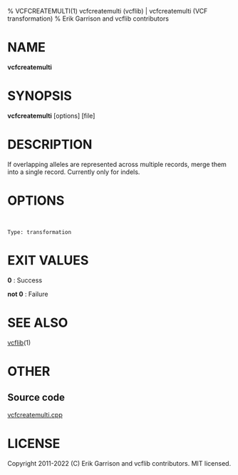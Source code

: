 % VCFCREATEMULTI(1) vcfcreatemulti (vcflib) | vcfcreatemulti (VCF transformation)
% Erik Garrison and vcflib contributors

# NAME

**vcfcreatemulti**

# SYNOPSIS

**vcfcreatemulti** [options] [file]

# DESCRIPTION

If overlapping alleles are represented across multiple records, merge them into a single record. Currently only for indels.



# OPTIONS

```


Type: transformation

```





# EXIT VALUES

**0**
: Success

**not 0**
: Failure

# SEE ALSO



[vcflib](./vcflib.md)(1)



# OTHER

## Source code

[vcfcreatemulti.cpp](https://github.com/vcflib/vcflib/blob/master/src/vcfcreatemulti.cpp)

# LICENSE

Copyright 2011-2022 (C) Erik Garrison and vcflib contributors. MIT licensed.

<!--
  Created with ./scripts/bin2md.rb scripts/bin2md-template.erb
-->
